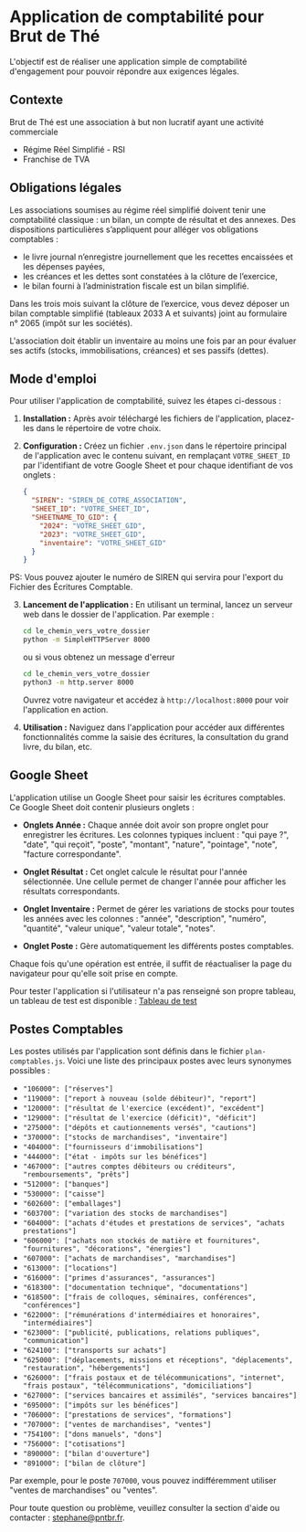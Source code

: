 # Application de comptabilité pour Brut de Thé

L'objectif est de réaliser une application simple de comptabilité d'engagement pour pouvoir répondre aux exigences légales.

## Contexte

Brut de Thé est une association à but non lucratif ayant une activité commerciale

- Régime Réel Simplifié - RSI
- Franchise de TVA

## Obligations légales

Les associations soumises au régime réel simplifié doivent tenir une comptabilité classique : un bilan, un compte de résultat et des annexes. Des dispositions particulières s’appliquent pour alléger vos obligations comptables :

- le livre journal n’enregistre journellement que les recettes encaissées et les dépenses payées,
- les créances et les dettes sont constatées à la clôture de l’exercice,
- le bilan fourni à l’administration fiscale est un bilan simplifié.

Dans les trois mois suivant la clôture de l’exercice, vous devez déposer un bilan comptable simplifié (tableaux 2033 A et suivants) joint au formulaire n° 2065 (impôt sur les sociétés).

L'association doit établir un inventaire au moins une fois par an pour évaluer ses actifs (stocks, immobilisations, créances) et ses passifs (dettes).

## Mode d'emploi

Pour utiliser l'application de comptabilité, suivez les étapes ci-dessous :

1. **Installation :** Après avoir téléchargé les fichiers de l'application, placez-les dans le répertoire de votre choix.

2. **Configuration :** Créez un fichier `.env.json` dans le répertoire principal de l'application avec le contenu suivant, en remplaçant `VOTRE_SHEET_ID` par l'identifiant de votre Google Sheet et pour chaque identifiant de vos onglets :

   ```json
   {
     "SIREN": "SIREN_DE_COTRE_ASSOCIATION",
     "SHEET_ID": "VOTRE_SHEET_ID",
     "SHEETNAME_TO_GID": {
       "2024": "VOTRE_SHEET_GID",
       "2023": "VOTRE_SHEET_GID",
       "inventaire": "VOTRE_SHEET_GID"
     }
   }
   ```

PS: Vous pouvez ajouter le numéro de SIREN qui servira pour l'export du Fichier des Écritures Comptable.

3. **Lancement de l'application :** En utilisant un terminal, lancez un serveur web dans le dossier de l'application. Par exemple :

   ```sh
   cd le_chemin_vers_votre_dossier
   python -m SimpleHTTPServer 8000
   ```

   ou si vous obtenez un message d'erreur

   ```sh
   cd le_chemin_vers_votre_dossier
   python3 -m http.server 8000
   ```

   Ouvrez votre navigateur et accédez à `http://localhost:8000` pour voir l'application en action.

4. **Utilisation :** Naviguez dans l'application pour accéder aux différentes fonctionnalités comme la saisie des écritures, la consultation du grand livre, du bilan, etc.

## Google Sheet

L'application utilise un Google Sheet pour saisir les écritures comptables. Ce Google Sheet doit contenir plusieurs onglets :

- **Onglets Année :** Chaque année doit avoir son propre onglet pour enregistrer les écritures. Les colonnes typiques incluent : "qui paye ?", "date", "qui reçoit", "poste", "montant", "nature", "pointage", "note", "facture correspondante".
- **Onglet Résultat :** Cet onglet calcule le résultat pour l'année sélectionnée. Une cellule permet de changer l'année pour afficher les résultats correspondants.

- **Onglet Inventaire :** Permet de gérer les variations de stocks pour toutes les années avec les colonnes : "année", "description", "numéro", "quantité", "valeur unique", "valeur totale", "notes".

- **Onglet Poste :** Gère automatiquement les différents postes comptables.

Chaque fois qu'une opération est entrée, il suffit de réactualiser la page du navigateur pour qu'elle soit prise en compte.

Pour tester l'application si l'utilisateur n'a pas renseigné son propre tableau, un tableau de test est disponible :
[Tableau de test](https://docs.google.com/spreadsheets/d/1EjBuZN2Brq9x1UoLKqCcipUxZRoG5gSFHu0eoXpy0oY/edit?gid=929320585#gid=929320585)

## Postes Comptables

Les postes utilisés par l'application sont définis dans le fichier `plan-comptables.js`. Voici une liste des principaux postes avec leurs synonymes possibles :

- `"106000": ["réserves"]`
- `"119000": ["report à nouveau (solde débiteur)", "report"]`
- `"120000": ["résultat de l'exercice (excédent)", "excédent"]`
- `"129000": ["résultat de l'exercice (déficit)", "déficit"]`
- `"275000": ["dépôts et cautionnements versés", "cautions"]`
- `"370000": ["stocks de marchandises", "inventaire"]`
- `"404000": ["fournisseurs d'immobilisations"]`
- `"444000": ["état - impôts sur les bénéfices"]`
- `"467000": ["autres comptes débiteurs ou créditeurs", "remboursements", "prêts"]`
- `"512000": ["banques"]`
- `"530000": ["caisse"]`
- `"602600": ["emballages"]`
- `"603700": ["variation des stocks de marchandises"]`
- `"604000": ["achats d'études et prestations de services", "achats prestations"]`
- `"606000": ["achats non stockés de matière et fournitures", "fournitures", "décorations", "énergies"]`
- `"607000": ["achats de marchandises", "marchandises"]`
- `"613000": ["locations"]`
- `"616000": ["primes d'assurances", "assurances"]`
- `"618300": ["documentation technique", "documentations"]`
- `"618500": ["frais de colloques, séminaires, conférences", "conférences"]`
- `"622000": ["rémunérations d'intermédiaires et honoraires", "intermédiaires"]`
- `"623000": ["publicité, publications, relations publiques", "communication"]`
- `"624100": ["transports sur achats"]`
- `"625000": ["déplacements, missions et réceptions", "déplacements", "restauration", "hébergements"]`
- `"626000": ["frais postaux et de télécommunications", "internet", "frais postaux", "télécommunications", "domiciliations"]`
- `"627000": ["services bancaires et assimilés", "services bancaires"]`
- `"695000": ["impôts sur les bénéfices"]`
- `"706000": ["prestations de services", "formations"]`
- `"707000": ["ventes de marchandises", "ventes"]`
- `"754100": ["dons manuels", "dons"]`
- `"756000": ["cotisations"]`
- `"890000": ["bilan d'ouverture"]`
- `"891000": ["bilan de clôture"]`

Par exemple, pour le poste `707000`, vous pouvez indifféremment utiliser "ventes de marchandises" ou "ventes".

Pour toute question ou problème, veuillez consulter la section d'aide ou contacter : stephane@pntbr.fr.
